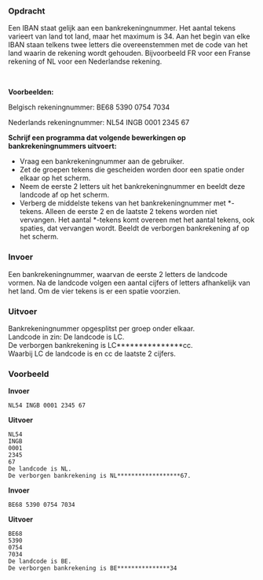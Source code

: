 ### Opdracht
Een IBAN staat gelijk aan een bankrekeningnummer. Het aantal tekens varieert van land tot land, maar het maximum is 34. Aan het begin van elke IBAN staan telkens twee letters die overeenstemmen met de code van het land waarin de rekening wordt gehouden. Bijvoorbeeld FR voor een Franse rekening of NL voor een Nederlandse rekening. 

<br/>

**Voorbeelden:**   

Belgisch rekeningnummer: BE68 5390 0754 7034

Nederlands rekeningnummer: NL54 INGB 0001 2345 67

**Schrijf een programma dat volgende bewerkingen op bankrekeningnummers uitvoert:**
* Vraag een bankrekeningnummer aan de gebruiker.
* Zet de groepen tekens die gescheiden worden door een spatie onder elkaar op het scherm.
* Neem de eerste 2 letters uit het bankrekeningnummer en beeldt deze landcode af op het scherm. 
* Verberg de middelste tekens van het bankrekeningnummer met *-tekens. Alleen de eerste 2 en de laatste 2 tekens worden niet vervangen. Het aantal *-tekens komt overeen met het aantal tekens, ook spaties, dat vervangen wordt. Beeldt de verborgen bankrekening af op het scherm.

### Invoer

Een bankrekeningnummer, waarvan de eerste 2 letters de landcode vormen. Na de landcode volgen een aantal cijfers of letters afhankelijk van het land. Om de vier tekens is er een spatie voorzien.

### Uitvoer

Bankrekeningnummer opgesplitst per groep onder elkaar.  
Landcode in zin: De landcode is LC.  
De verborgen bankrekening is LC***************cc.  
Waarbij LC de landcode is en cc de laatste 2 cijfers.

### Voorbeeld

**Invoer**
    
    NL54 INGB 0001 2345 67
    
**Uitvoer**

    NL54  
    INGB  
    0001  
    2345  
    67  
    De landcode is NL.
    De verborgen bankrekening is NL******************67.

**Invoer**

    BE68 5390 0754 7034  

**Uitvoer**

    BE68   
    5390  
    0754  
    7034  
    De landcode is BE.
    De verborgen bankrekening is BE***************34
    
    
   
